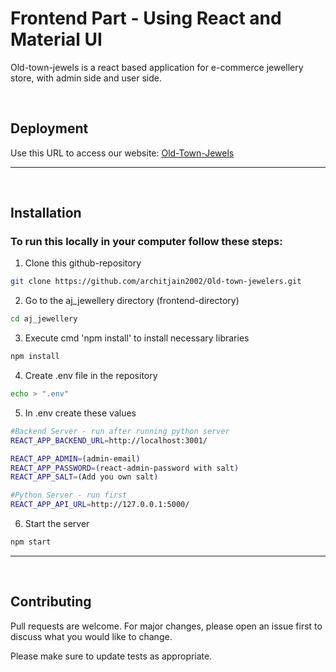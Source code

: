# Frontend Part - Using React and Material UI

Old-town-jewels is a react based application for e-commerce jewellery store, with admin side and user side.


</br>

## Deployment

Use this URL to access our website:  [Old-Town-Jewels](https://old-town-jewelers.azurewebsites.net/)


****
</br>


## Installation

### To run this locally in your computer follow these steps:


1. Clone this github-repository 
``` bash
git clone https://github.com/architjain2002/Old-town-jewelers.git

```
2.  Go to the aj_jewellery directory (frontend-directory)
```bash
cd aj_jewellery
```
3. Execute cmd 'npm install' to install necessary libraries

``` bash
npm install
```

4. Create .env file in the repository

``` bash
echo > ".env"
```

5. In .env create these values

```bash
#Backend Server - run after running python server
REACT_APP_BACKEND_URL=http://localhost:3001/

REACT_APP_ADMIN=(admin-email)
REACT_APP_PASSWORD=(react-admin-password with salt)
REACT_APP_SALT=(Add you own salt)

#Python Server - run first
REACT_APP_API_URL=http://127.0.0.1:5000/
```

6. Start the server

``` bash
npm start
```


****
</br>

## Contributing

Pull requests are welcome. For major changes, please open an issue first to discuss what you would like to change.

Please make sure to update tests as appropriate.

